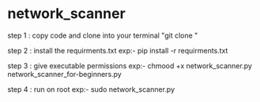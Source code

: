 # network_scanner

step 1 : copy code and clone into your terminal
        "git clone "

step 2 : install the requirments.txt exp:- pip install -r requirments.txt

step 3 : give executable permissions exp:- chmood +x network_scanner.py network_scanner_for-beginners.py

step 4 : run on root exp:- sudo network_scanner.py
